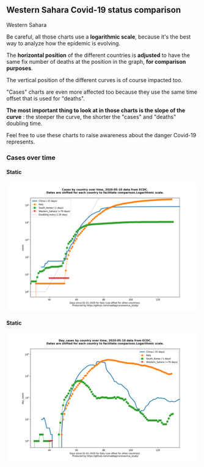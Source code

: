## Western Sahara Covid-19 status comparison 

Western Sahara



Be careful, all those charts use a **logarithmic scale**, because it's the best way to analyze how the epidemic is evolving.
 
The **horizontal position** of the different countries is **adjusted** to have the same fix number of deaths at the position in the graph, **for comparison purposes**.

The vertical position of the different curves is of course impacted too.

"Cases" charts are even more affected too because they use the same time offset that is used for "deaths".

**The most important thing to look at in those charts is the slope of the curve** : the steeper the curve, the shorter the "cases" and "deaths" doubling time.

Feel free to use these charts to raise awareness about the danger Covid-19 represents. 


 
### Cases over time
 
#### Static
![Western Sahara covid-19 cases static chart](https://raw.githubusercontent.com/madlag/coronavirus_study/master/notebooks/graphs/2020-05-10/countries/Western_Sahara/2020-05-10_Western_Sahara_cases.png "Western Sahara covid-19 cases static chart")   
 
#### Static
![Western Sahara covid-19 daily cases static chart](https://raw.githubusercontent.com/madlag/coronavirus_study/master/notebooks/graphs/2020-05-10/countries/Western_Sahara/2020-05-10_Western_Sahara_day_cases.png "Western Sahara covid-19 day_cases static chart")   

